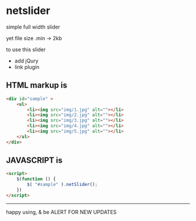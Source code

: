netslider
=========

simple full width slider

yet file size .min -> 2kb


to use this slider

* add jQury
* link plugin


HTML markup is
--------------
```html
<div id="sample" >
    <ul>
        <li><img src="img/1.jpg" alt=""></li>
        <li><img src="img/2.jpg" alt=""></li>
        <li><img src="img/3.jpg" alt=""></li>
        <li><img src="img/4.jpg" alt=""></li>
        <li><img src="img/5.jpg" alt=""></li>
    </ul>
</div>
```

JAVASCRIPT is
-------------
```html
<script>
    $(function () {
        $( "#sample" ).netSlider();
    })
</script>
```


----------------------------------------------
happy using, & be ALERT FOR NEW UPDATES
